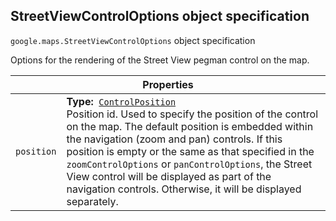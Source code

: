 <h2 id="StreetViewControlOptions"> StreetViewControlOptions object specification </h2><p>
<code><span itemprop="path">google.maps</span>.<span itemprop="name">StreetViewControlOptions</span></code>
object specification
</p><p>Options for the rendering of the Street View pegman control on the map.</p><div class="devsite-table-wrapper"><table class="properties responsive" summary="interface StreetViewControlOptions - Properties">
<thead>
<tr><th colspan="2">Properties</th>
</tr></thead>
<tbody>
<tr>
<td><code><span>position</span></code></td>
<td><div><strong>Type:</strong>&nbsp; <code><a href="https://github.com/amenadiel/google-maps-documentation/blob/master/docs/ControlPosition.md">ControlPosition</a></code></div>
<div class="desc">Position id. Used to specify the position of the control on the map. The default position is embedded within the navigation (zoom and pan) controls. If this position is empty or the same as that specified in the <code>zoomControlOptions</code> or <code>panControlOptions</code>, the Street View control will be displayed as part of the navigation controls. Otherwise, it will be displayed separately.</div></td>
</tr>
</tbody>
</table></div>